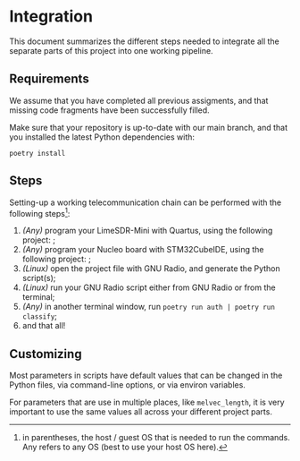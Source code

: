 # Integration

This document summarizes the different steps needed to integrate all the
separate parts of this project into one working pipeline.

## Requirements

We assume that you have completed all previous assigments,
and that missing code fragments have been successfully filled.

Make sure that your repository is up-to-date with our main branch, and
that you installed the latest Python dependencies with:

```
poetry install
```

## Steps

Setting-up a working telecommunication chain can be performed with
the following steps[^1]:

1. *(Any)* program your LimeSDR-Mini with Quartus,
   using the following project: <TODO>;
2. *(Any)* program your Nucleo board with STM32CubeIDE,
   using the following project: <TODO>;
3. *(Linux)* open the <TODO> project file with GNU Radio,
   and generate the Python script(s);
4. *(Linux)* run your GNU Radio script either from GNU Radio or from the terminal;
5. *(Any)* in another terminal window, run `poetry run auth | poetry run classify`;
6. and that all!

[^1]: in parentheses, the host / guest OS that is needed to run the commands.
  Any refers to any OS (best to use your host OS here).

## Customizing

Most parameters in scripts have default values that can be changed in the Python
files, via command-line options, or via environ variables.

For parameters that are use in multiple places, like `melvec_length`,
it is very important to use the same values all across your different
project parts.
